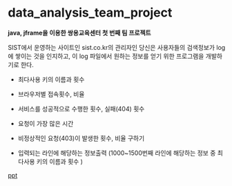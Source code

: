 # data_analysis_team_project
**java, jframe을 이용한 쌍용교육센터 첫 번째 팀 프로젝트**

SIST에서 운영하는 사이트인 sist.co.kr의 관리자인 당신은 
사용자들의 검색정보가 log에 쌓이는 것을 인지하고, 
이 log 파일에서 원하는 정보를 얻기 위한 프로그램을 개발하기로 한다.

* 최다사용 키의 이름과 횟수 

* 브라우저별 접속횟수, 비율

* 서비스를 성공적으로 수행한 횟수, 실패(404) 횟수

* 요청이 가장 많은 시간

* 비정상적인 요청(403)이 발생한 횟수, 비율 구하기 

* 입력되는 라인에 해당하는 정보출력
    (1000~1500번째 라인에 해당하는 정보 중 최다사용 키의 이름과 횟수 )
    
    
[ppt](http://RyuKyeongWoo/data_analysis_team_project/blob/main/Data_Analysis_TeamProject/prj1/%5B3%EC%A1%B0%5DJava%20Team%20Project.pptx?raw=true)

